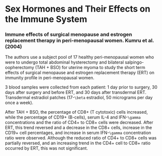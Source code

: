 # Sex Hormones and Their Effects on the Immune System


### Immune effects of surgical menopause and estrogen replacement therapy in peri-menopausal women. Kumru et al. (2004)

The authors use a subject pool of 17 healthy peri-menopausal women who were to undergo total abdominal hysterectomy and bilateral salpingo-oopherectomy (TAH + BSO) for uterine myoma to study the short term effects of surgical menopause and estrogen replacement therapy (ERT) on immunity profile in peri-menopausal women.

3 blood samples were collected from each patient: 1 day prior to surgery, 30 days after surgery and before ERT, and 30 days after transdermal ERT. Transdermal estradiol patches (17-`\beta` estradiol, 50 micrograms per day once a week).

After TAH + BSO, the percentage of CD8+ (T cytotoxic) cells increased, while the percentage of CD19+ (B-cells), serum IL-4 and IFN-`\gamma` concentrations and the ratio of CD4+ to CD8+ cells were decreased. After ERT, this trend reversed and a decrease in the CD8+ cells, increase in the CD19+ cell percentages, and increase in serum IFN-`\gamma` concentration ratio were observed. Although the reduced ratio of CD4+ to CD8+ cells was partially reversed, and an increasing trend in the CD4+ cell to CD8+ ratio occurred by ERT, this was not significant.
